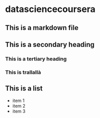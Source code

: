 datasciencecoursera
===================
## This is a markdown file
## This is a secondary heading
### This is a tertiary heading
### This is trallallà

## This is a list
* item 1
* item 2
* item 3
